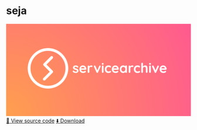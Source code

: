 # seja
![servicearchive](https://raw.githubusercontent.com/davniino/davniino/master/assets/servicearchive-banner.png)
[:bookmark: View source code](https://github.com/lekvado/servicearchive)
[:arrow_down: Download](https://github.com/lekvado/servicearchive/releases)
